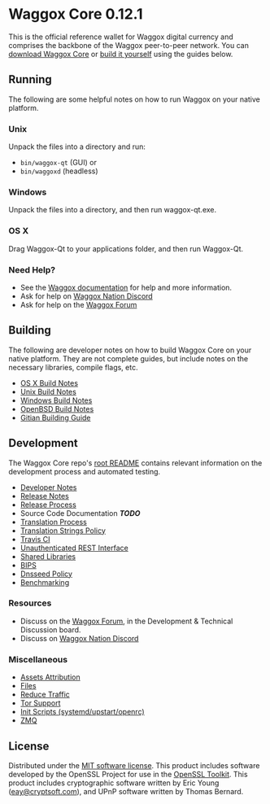 Waggox Core 0.12.1
=====================

This is the official reference wallet for Waggox digital currency and comprises the backbone of the Waggox peer-to-peer network. You can [download Waggox Core](https://website.waggok.tech/downloads/) or [build it yourself](#building) using the guides below.

Running
---------------------
The following are some helpful notes on how to run Waggox on your native platform.

### Unix

Unpack the files into a directory and run:

- `bin/waggox-qt` (GUI) or
- `bin/waggoxd` (headless)

### Windows

Unpack the files into a directory, and then run waggox-qt.exe.

### OS X

Drag Waggox-Qt to your applications folder, and then run Waggox-Qt.

### Need Help?

* See the [Waggox documentation](https://waggox.atlassian.net/wiki/display/DOC)
for help and more information.
* Ask for help on [Waggox Nation Discord](http://waggoxchat.org)
* Ask for help on the [Waggox Forum](https://waggox/forum)

Building
---------------------
The following are developer notes on how to build Waggox Core on your native platform. They are not complete guides, but include notes on the necessary libraries, compile flags, etc.

- [OS X Build Notes](build-osx.md)
- [Unix Build Notes](build-unix.md)
- [Windows Build Notes](build-windows.md)
- [OpenBSD Build Notes](build-openbsd.md)
- [Gitian Building Guide](gitian-building.md)

Development
---------------------
The Waggox Core repo's [root README](/README.md) contains relevant information on the development process and automated testing.

- [Developer Notes](developer-notes.md)
- [Release Notes](release-notes.md)
- [Release Process](release-process.md)
- Source Code Documentation ***TODO***
- [Translation Process](translation_process.md)
- [Translation Strings Policy](translation_strings_policy.md)
- [Travis CI](travis-ci.md)
- [Unauthenticated REST Interface](REST-interface.md)
- [Shared Libraries](shared-libraries.md)
- [BIPS](bips.md)
- [Dnsseed Policy](dnsseed-policy.md)
- [Benchmarking](benchmarking.md)

### Resources
* Discuss on the [Waggox Forum](https://waggox/forum), in the Development & Technical Discussion board.
* Discuss on [Waggox Nation Discord](http://waggoxchat.org)

### Miscellaneous
- [Assets Attribution](assets-attribution.md)
- [Files](files.md)
- [Reduce Traffic](reduce-traffic.md)
- [Tor Support](tor.md)
- [Init Scripts (systemd/upstart/openrc)](init.md)
- [ZMQ](zmq.md)

License
---------------------
Distributed under the [MIT software license](/COPYING).
This product includes software developed by the OpenSSL Project for use in the [OpenSSL Toolkit](https://www.openssl.org/). This product includes
cryptographic software written by Eric Young ([eay@cryptsoft.com](mailto:eay@cryptsoft.com)), and UPnP software written by Thomas Bernard.
